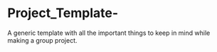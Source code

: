 # Project_Template-
A generic template with all the important things to keep in mind while making a group project.
